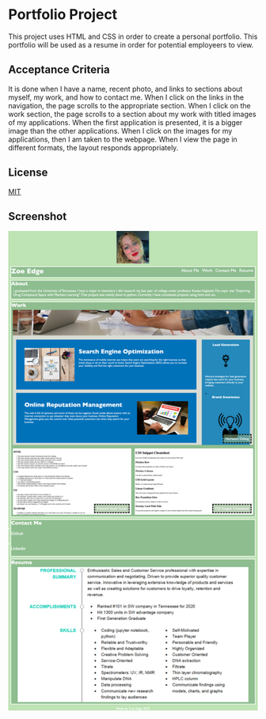 # Portfolio Project

This project uses HTML and CSS in order to create a personal portfolio. This portfolio will be used as a resume in order for potential employeers to view. 

## Acceptance Criteria 

It is done when I have a name, recent photo, and links to sections about myself, my work, and how to contact me. 
When I click on the links in the navigation, the page scrolls to the appropriate section.
When I click on the work section, the page scrolls to a section about my work with titled images of my applications.
When the first application is presented, it is a bigger image than the other applications. 
When I click on the images for my applications, then I am taken to the webpage. 
When I view the page in different formats, the layout responds appropriately.

## License
[MIT](https://choosealicense.com/licenses/mit/)

## Screenshot 

![screenshot](./assets/image/personal-portfolio.png)